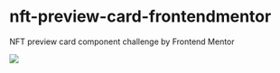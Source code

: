 # nft-preview-card-frontendmentor
NFT preview card component challenge by Frontend Mentor

<img src="https://github.com/catherineisonline/nft-preview-card-frontendmentor/blob/main/images/project-preview.png?raw=true"></img>
